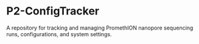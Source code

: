 # P2-ConfigTracker
A repository for tracking and managing PromethION nanopore sequencing runs, configurations, and system settings.
